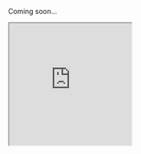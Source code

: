 Coming soon...

<iframe src = "https://rfnajera.github.io/Baltimore-Homicide-Mapping/choropleth_shootings_homicides.html" width = 250 height = 250>
</iframe>
